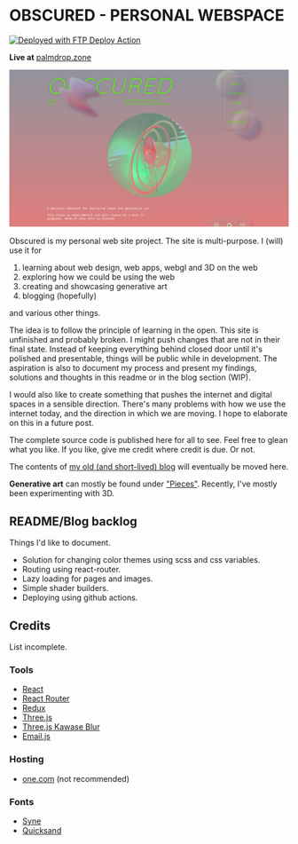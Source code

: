 # OBSCURED - PERSONAL WEBSPACE
[<img alt="Deployed with FTP Deploy Action" src="https://img.shields.io/badge/Deployed With-FTP DEPLOY ACTION-%3CCOLOR%3E?style=for-the-badge&color=2b9348">](https://github.com/SamKirkland/FTP-Deploy-Action)

**Live at** [palmdrop.zone](https://palmdrop.zone)

![Obscured - main page](/images/example/main-page.png)

Obscured is my personal web site project. The site is multi-purpose. I (will) use it for
1. learning about web design, web apps, webgl and 3D on the web
1. exploring how we could be using the web
1. creating and showcasing generative art
1. blogging (hopefully)

and various other things.

The idea is to follow the principle of learning in the open. This site is unfinished and probably broken. I might push changes that are not in their final state. Instead of keeping everything behind closed door until it's polished and presentable, things will be public while in development. The aspiration is also to document my process and present my findings, solutions and thoughts in this readme or in the blog section (WIP).

I would also like to create something that pushes the internet and digital spaces in a sensible direction. There's many problems with how we use the internet today, and the direction in which we are moving. I hope to elaborate on this in a future post.

The complete source code is published here for all to see. Feel free to glean what you like. If you like, give me credit where credit is due. Or not. 

The contents of [my old (and short-lived) blog](https://palmdrop.github.io) will eventually be moved here.

**Generative art** can mostly be found under ["Pieces"](https://palmdrop.zone/pieces). Recently, I've mostly been experimenting with 3D.

## README/Blog backlog
Things I'd like to document.

* Solution for changing color themes using scss and css variables.
* Routing using react-router.
* Lazy loading for pages and images.
* Simple shader builders.
* Deploying using github actions.

## Credits
List incomplete.

### Tools
* [React](https://reactjs.org)
* [React Router](https://reactrouter.com/)
* [Redux](https://redux.js.org/)
* [Three.js](https://threejs.org/)
* [Three.js Kawase Blur](https://ycw.github.io/three-kawase-blur/)
* [Email.js](https://www.emailjs.com/)

### Hosting
* [one.com](https://www.one.com/en/) (not recommended)

### Fonts
* [Syne](https://gitlab.com/bonjour-monde/fonderie/syne-typeface)
* [Quicksand](https://fonts.google.com/specimen/Quicksand)
